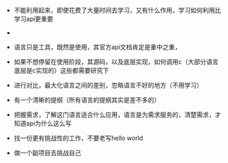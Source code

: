 * 不能利用起来，即使花费了大量时间去学习，又有什么作用，学习如何利用比学习api更重要
* 
* 语言只是工具，既然是使用，其官方api文档肯定是重中之重，
* 如果不想停留在使用阶段，其源码，以及底层实现，如何调用c（大部分语言底层是c实现的）这些都需要研究下

* 进行对比，最大化语言之间的差别，忽略语言不好的地方（不用学习）
* 有一个清晰的提纲（所有语言的提纲其实是差不多的）
* 把握需求，了解这门语言适合什么应用，语言是为需求服务的，清楚需求，才知道api为什么这么写
* 找一份更有挑战性的工作，不要老写hello world    
* 做一个副项目去挑战自己
